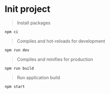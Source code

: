 # Init project

> Install packages

```
npm ci
```

> Compiles and hot-reloads for development

```
npm run dev
```

> Compiles and minifies for production

```
npm run build
```

> Run application build

```
npm start
```

